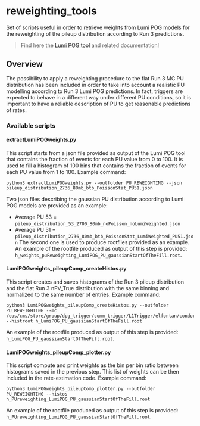 # reweighting_tools

Set of scripts useful in order to retrieve weights from Lumi POG models for the reweighting of the pileup distribution according to Run 3 predictions. 

> Find here the [Lumi POG tool](https://cmslumipog.web.cern.ch/cgi-bin/pileupDistribution.py) and related documentation!

## Overview
The possibility to apply a reweighting procedure to the flat Run 3 MC PU distribution has been included in order to take into account a realistic PU modelling according to Run 3 Lumi POG predictions. 
In fact, triggers are expected to behave in a different way under different PU conditions, so it is important to have a reliable description of PU to get reasonable predictions of rates. 

### Available scripts

#### extractLumiPOGweights.py
This script starts from a json file provided as output of the Lumi POG tool that contains the fraction of events for each PU value from 0 to 100.
It is used to fill a histogram of 100 bins that contains the fraction of events for each PU value from 1 to 100. 
Example command:
```
python3 extractLumiPOGweights.py --outfolder PU_REWEIGHTING --json pileup_distribution_2736_80mb_btb_PoissonStat_PU51.json
```
Two json files describing the gaussian PU distribution according to Lumi POG models are provided as an example:
* Average PU 53 = `pileup_distribution_53_2700_80mb_noPoisson_noLumiWeighted.json`
* Average PU 51 = `pileup_distribution_2736_80mb_btb_PoissonStat_LumiWeighted_PU51.json`
The second one is used to produce rootfiles provided as an example.
An example of the rootfile produced as output of this step is provided: `h_weights_puReweighting_LumiPOG_PU_gaussianStartOfTheFill.root`.

#### LumiPOGweights_pileupComp_createHistos.py
This script creates and saves histograms of the Run 3 pileup distribution and the flat Run 3 nPV_True distribution with the same binning and normalized to the same number of entries.
Example command:
```
python3 LumiPOGweights_pileupComp_createHistos.py --outfolder PU_REWEIGHTING --mc /eos/cms/store/group/dpg_trigger/comm_trigger/L1Trigger/elfontan/condor/NuGun.root --histroot h_LumiPOG_PU_gaussianStartOfTheFill.root
```
An example of the rootfile produced as output of this step is provided: `h_LumiPOG_PU_gaussianStartOfTheFill.root`.

#### LumiPOGweights_pileupComp_plotter.py
This script compute and print weights as the bin per bin ratio between histograms saved in the previous step.
This list of weights can be then included in the rate-estimation code.
Example command:
```
python3 LumiPOGweights_pileupComp_plotter.py --outfolder PU_REWEIGHTING --histos h_PUreweighting_LumiPOG_PU_gaussianStartOfTheFill.root
```
An example of the rootfile produced as output of this step is provided: `h_PUreweighting_LumiPOG_PU_gaussianStartOfTheFill.root`.
